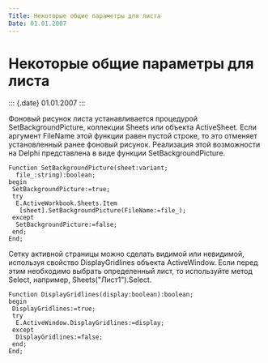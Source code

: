 ```yaml
---
Title: Некоторые общие параметры для листа
Date: 01.01.2007
---
```



Некоторые общие параметры для листа
===================================

::: {.date}
01.01.2007
:::


Фоновый рисунок листа устанавливается процедурой SetBackgroundPicture,
коллекции Sheets или объекта ActiveSheet. Если аргумент FileName этой
функции равен пустой строке, то это отменяет установленный ранее фоновый
рисунок. Реализация этой возможности на Delphi представлена в виде
функции SetBackgroundPicture.

    Function SetBackgroundPicture(sheet:variant;
      file_:string):boolean;
    begin
     SetBackgroundPicture:=true;
     try
      E.ActiveWorkbook.Sheets.Item
       [sheet].SetBackgroundPicture(FileName:=file_);
     except
      SetBackgroundPicture:=false;
     end;
    End;


Сетку активной страницы можно сделать видимой или невидимой, используя
свойство DisplayGridlines объекта ActiveWindow. Если перед этим
необходимо выбрать определенный лист, то используйте метод Select,
например, Sheets(\"Лист1\").Select.

    Function DisplayGridlines(display:boolean):boolean;
    begin
     DisplayGridlines:=true;
     try
      E.ActiveWindow.DisplayGridlines:=display;
     except
      DisplayGridlines:=false;
     end;
    End;

